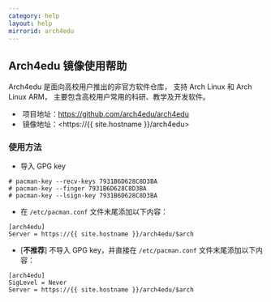 ```yaml
---
category: help
layout: help
mirrorid: arch4edu
---
```


## Arch4edu 镜像使用帮助

Arch4edu 是面向高校用户推出的非官方软件仓库，
支持 Arch Linux 和 Arch Linux ARM，
主要包含高校用户常用的科研、教学及开发软件。

*  项目地址：<https://github.com/arch4edu/arch4edu>
*  镜像地址：<https://{{ site.hostname }}/arch4edu>

### 使用方法

* 导入 GPG key

```
# pacman-key --recv-keys 7931B6D628C8D3BA
# pacman-key --finger 7931B6D628C8D3BA
# pacman-key --lsign-key 7931B6D628C8D3BA
```

* 在 `/etc/pacman.conf` 文件末尾添加以下内容：

```
[arch4edu]
Server = https://{{ site.hostname }}/arch4edu/$arch
```

* [**不推荐**] 不导入 GPG key，并直接在 `/etc/pacman.conf` 文件末尾添加以下内容：

```
[arch4edu]
SigLevel = Never
Server = https://{{ site.hostname }}/arch4edu/$arch
```
